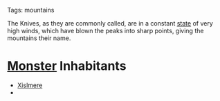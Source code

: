 Tags: mountains

The Knives, as they are commonly called, are in a constant [state](States) of very high winds, which have blown the peaks into sharp points, giving the mountains their name.

# [Monster](Monsters) Inhabitants

- [Xislmere](Xislmere)
- 